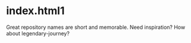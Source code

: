 # index.html1
Great repository names are short and memorable. Need inspiration? How about legendary-journey? 

